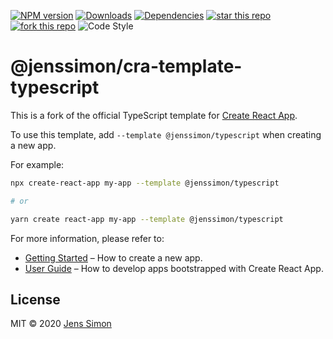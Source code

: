 [![NPM version][npm-image]][npm-url] [![Downloads][npm-downloads-image]][npm-url] [![Dependencies][deps-image]][deps-url] [![star this repo][gh-stars-image]][gh-url] [![fork this repo][gh-forks-image]][gh-url] ![Code Style][codestyle-image]

# @jenssimon/cra-template-typescript

This is a fork of the official TypeScript template for [Create React App](https://github.com/facebook/create-react-app).

To use this template, add `--template @jenssimon/typescript` when creating a new app.

For example:

```sh
npx create-react-app my-app --template @jenssimon/typescript

# or

yarn create react-app my-app --template @jenssimon/typescript
```

For more information, please refer to:

- [Getting Started](https://create-react-app.dev/docs/getting-started) – How to create a new app.
- [User Guide](https://create-react-app.dev) – How to develop apps bootstrapped with Create React App.

## License

MIT © 2020 [Jens Simon](https://github.com/jenssimon)

[npm-url]: https://www.npmjs.com/package/@jenssimon/cra-template-typescript
[npm-image]: https://badgen.net/npm/v/@jenssimon/cra-template-typescript
[npm-downloads-image]: https://badgen.net/npm/dw/@jenssimon/cra-template-typescript

[deps-url]: https://david-dm.org/jenssimon/cra-template-typescript
[deps-image]: https://badgen.net/david/dep/jenssimon/cra-template-typescript

[gh-url]: https://github.com/jenssimon/cra-template-typescript
[gh-stars-image]: https://badgen.net/github/stars/jenssimon/cra-template-typescript
[gh-forks-image]: https://badgen.net/github/forks/jenssimon/cra-template-typescript

[codestyle-image]: https://badgen.net/badge/code%20style/airbnb/f2a
